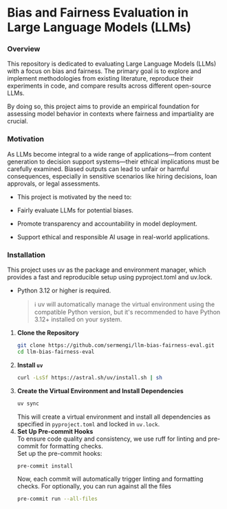 # Bias and Fairness Evaluation in Large Language Models (LLMs)

### Overview

This repository is dedicated to evaluating Large Language Models (LLMs) with a focus on bias and fairness. The primary goal is to explore and implement methodologies from existing literature, reproduce their experiments in code, and compare results across different open-source LLMs.

By doing so, this project aims to provide an empirical foundation for assessing model behavior in contexts where fairness and impartiality are crucial.

### Motivation
As LLMs become integral to a wide range of applications—from content generation to decision support systems—their ethical implications must be carefully examined. Biased outputs can lead to unfair or harmful consequences, especially in sensitive scenarios like hiring decisions, loan approvals, or legal assessments.

- This project is motivated by the need to:

- Fairly evaluate LLMs for potential biases.

- Promote transparency and accountability in model deployment.

- Support ethical and responsible AI usage in real-world applications.

### Installation
This project uses uv as the package and environment manager, which provides a fast and reproducible setup using pyproject.toml and uv.lock.

* Python 3.12 or higher is required.
    > ℹ️ uv will automatically manage the virtual environment using the compatible Python version, but it's recommended to have Python 3.12+ installed on your system.


1. **Clone the Repository**
    ```bash
    git clone https://github.com/sermengi/llm-bias-fairness-eval.git
    cd llm-bias-fairness-eval
    ```
2. **Install <code>uv</code>**
    ```bash
    curl -LsSf https://astral.sh/uv/install.sh | sh
    ```
3. **Create the Virtual Environment and Install Dependencies**
    ```bash
    uv sync
    ```
    This will create a virtual environment and install all dependencies as specified in <code>pyproject.toml</code> and locked in <code>uv.lock</code>.
4. **Set Up Pre-commit Hooks** <br>
    To ensure code quality and consistency, we use ruff for linting and pre-commit for formatting checks. <br>
    Set up the pre-commit hooks:
    ```bash
    pre-commit install
    ```
    Now, each commit will automatically trigger linting and formatting checks. For optionally, you can run against all the files
    ```bash
    pre-commit run --all-files
    ```
